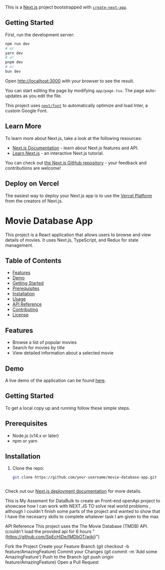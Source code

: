 This is a [Next.js](https://nextjs.org/) project bootstrapped with [`create-next-app`](https://github.com/vercel/next.js/tree/canary/packages/create-next-app).

## Getting Started

First, run the development server:

```bash
npm run dev
# or
yarn dev
# or
pnpm dev
# or
bun dev
```

Open [http://localhost:3000](http://localhost:3000) with your browser to see the result.

You can start editing the page by modifying `app/page.tsx`. The page auto-updates as you edit the file.

This project uses [`next/font`](https://nextjs.org/docs/basic-features/font-optimization) to automatically optimize and load Inter, a custom Google Font.

## Learn More

To learn more about Next.js, take a look at the following resources:

- [Next.js Documentation](https://nextjs.org/docs) - learn about Next.js features and API.
- [Learn Next.js](https://nextjs.org/learn) - an interactive Next.js tutorial.

You can check out [the Next.js GitHub repository](https://github.com/vercel/next.js/) - your feedback and contributions are welcome!

## Deploy on Vercel

The easiest way to deploy your Next.js app is to use the [Vercel Platform](https://vercel.com/new?utm_medium=default-template&filter=next.js&utm_source=create-next-app&utm_campaign=create-next-app-readme) from the creators of Next.js.


# Movie Database App

This project is a React application that allows users to browse and view details of movies. It uses Next.js, TypeScript, and Redux for state management.

## Table of Contents

- [Features](#features)
- [Demo](#demo)
- [Getting Started](#getting-started)
- [Prerequisites](#prerequisites)
- [Installation](#installation)
- [Usage](#usage)
- [API Reference](#api-reference)
- [Contributing](#contributing)
- [License](#license)

## Features

- Browse a list of popular movies
- Search for movies by title
- View detailed information about a selected movie

## Demo

A live demo of the application can be found [here](#).

## Getting Started

To get a local copy up and running follow these simple steps.

## Prerequisites

- Node.js (v14.x or later)
- npm or yarn

## Installation

1. Clone the repo:

   ```sh
   git clone https://github.com/your-username/movie-database-app.git



Check out our [Next.js deployment documentation](https://nextjs.org/docs/deployment) for more details.




This is My Assement for DataBulk to create an Front-end openApi project to showcase how I can work with NEXT.JS TO solve real world problems , although I couldn't finish some parts of the project and wanted to show that I have the necesarry skills to complete whatever task I am given to the max

API Reference
This project uses the The Movie Database (TMDB) API. (couldn't load the provided api for 6 hours "(https://github.com/SpEcHiDe/IMDbOT/wiki)")

Fork the Project
Create your Feature Branch (git checkout -b feature/AmazingFeature)
Commit your Changes (git commit -m 'Add some AmazingFeature')
Push to the Branch (git push origin feature/AmazingFeature)
Open a Pull Request
